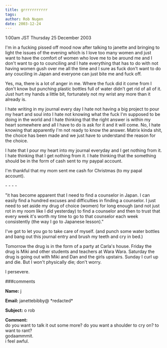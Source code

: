 ```yaml
---
title: grrrrrrrrrrr
tags: 
author: Rob Nugen
date: 2003-12-24
---
```


<p class=date>1:00am JST Thursday 25 December 2003</p>

<p>I'm in a fucking pissed off mood now after talking to janette and
  bringing to light the issues of the evening which is I love too many
  women and just want to have the comfort of women who love me to be
  around me and I don't want to go to counciling and I hate everything
  that has to do with not having women gush over me all the time and I
  sure as fuck don't want to do any couciling in Japan and everyone
  can just bite me and fuck off.</p>

<p>Yes, ma, there is a lot of anger in me.  Where the fuck did it
  come from I don't know but punching plastic bottles full of water
  didn't get rid of all of it.  Just hurt my hands a little bit,
  fortunately not my wrist any more than it already is.</p>

<p>I hate writing in my journal every day I hate not having a big
  project to pour my heart and soul into I hate not knowing what the
  fuck I'm supposed to be doing in the world and I hate thinking that
  the right answer is within my heart somewhere and all I have to do
  is ask for it and it will come.  No, I hate knowing that apparently
  I'm not ready to know the answer.  Matrix kinda shit, the choice has
  been made and we just have to understand the reason for the
  choice.</p>

<p>I hate that I pour my heart into my journal everyday and I get
  nothing from it.  I hate thinking that I get nothing from it.  I
  hate thinking that the something should be in the form of cash sent
  to my paypal account.</p>

<p>I'm thankful that my mom sent me cash for Christmas (to my papal
  account).</p>

<p>- - - -</p>

<p>"it has become apparent that I need to find a counselor in Japan.
  I can easily find a hundred excuses and difficulties in finding a
  counselor.  I just need to set aside my drug of choice (women) for
  long enough (and not just rot in my room like I did yesterday) to
  find a counselor and then to trust that every week it's worth my
  time to go to that counselor each week consistently (the way I go to
  Japanese lesson)."</p>

<p>I've got to let you go to take care of myself.  (and punch some
  water bottles and bang out this journal entry and brush my teeth
  and cry in bed.)</p>

<p>Tomorrow the drug is in the form of a party at Carla's house.
  Friday the drug is Miki and other students and teachers at Wara
  Wara.  Saturday the drug is going out with Miki and Dan and the
  girls upstairs.  Sunday I curl up and die. But I won't physically
  die; don't worry.</p>

<p>I persevere.</p>

###comments

<p><b>Name:</b> j

<p><b>Email:</b> janettebibby@ *redacted*

<p><b>Subject:</b> o rob

<p><b>Comment:</b>
<br>do you want to talk it out some more?  do you want a shoulder to cry on?  to want to rant?<br>
godaammmit. <br>
 i feel awful.


